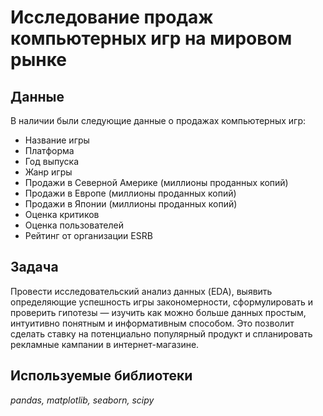 # Исследование продаж компьютерных игр на мировом рынке

## Данные

В наличии были следующие данные о продажах компьютерных игр:
- Название игры
- Платформа
- Год выпуска
- Жанр игры
- Продажи в Северной Америке (миллионы проданных копий)
- Продажи в Европе (миллионы проданных копий)
- Продажи в Японии (миллионы проданных копий)
- Оценка критиков
- Оценка пользователей
- Рейтинг от организации ESRB

## Задача

Провести исследовательский анализ данных (EDA), выявить определяющие успешность игры закономерности, сформулировать и проверить гипотезы — изучить как можно больше данных простым, интуитивно понятным и информативным способом. Это позволит сделать ставку на потенциально популярный продукт и спланировать рекламные кампании в интернет-магазине.

## Используемые библиотеки
*pandas, matplotlib, seaborn, scipy*
